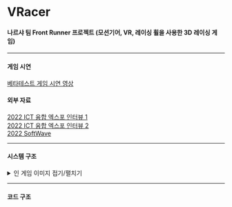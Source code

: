 <h1>VRacer</h1>

<h4>나르샤 팀 Front Runner 프로젝트 (모션기어, VR, 레이싱 휠을 사용한 3D 레이싱 게임)</h4>

<hr class='hr-solid'/>

<h4>게임 시연</h4>

<A href="https://youtu.be/73nwsgYFb-k"> 베타테스트 게임 시연 영상 </A><br><p>

<h4>외부 자료</h4>

<A href="https://www.youtube.com/watch?v=0z_Cq4jISbE"> 2022 ICT 융합 엑스포 인터뷰 1 </A><br>
<A href="https://youtu.be/mk3mnzRFsNI?t=18893"> 2022 ICT 융합 엑스포 인터뷰 2 </A><br>
<A href="https://youtu.be/SjQXdJujxlM?t=279"> 2022 SoftWave </A>

<hr class='hr-solid'/>

<h4>시스템 구조</h4>

<details>
<summary>인 게임 이미지 접기/펼치기</summary>
<br>
 - 타이틀<br>
  <img width="640" alt="image" src="https://user-images.githubusercontent.com/80941288/230429856-b15159f7-1159-4335-9263-c53544391f06.png"><br>
  <br>
 - 설정<br>
  <img width="640" alt="image" src="https://user-images.githubusercontent.com/80941288/230704946-42d8ad15-3b5d-44ab-9917-3793fe37806d.png"><br>
  <br>
 - 튜토리얼<br>
  <img width="640" alt="image" src="https://user-images.githubusercontent.com/80941288/230704993-294eeb6f-8402-44c7-9000-888c8ee65a09.png"><br>
  <br>
 - 일반 플레이<br>
  <img width="640" alt="image" src="https://user-images.githubusercontent.com/80941288/230705063-c2d5aba9-e2db-486d-8400-afb959e8728a.png"><br>
  <img width="640" alt="image" src="https://user-images.githubusercontent.com/80941288/230705116-e7e63212-1f49-43e6-b4dc-e6edaf388dca.png"><br>
  <br>
</details>

<hr class='hr-solid'/>

<h4>코드 구조</h4>
